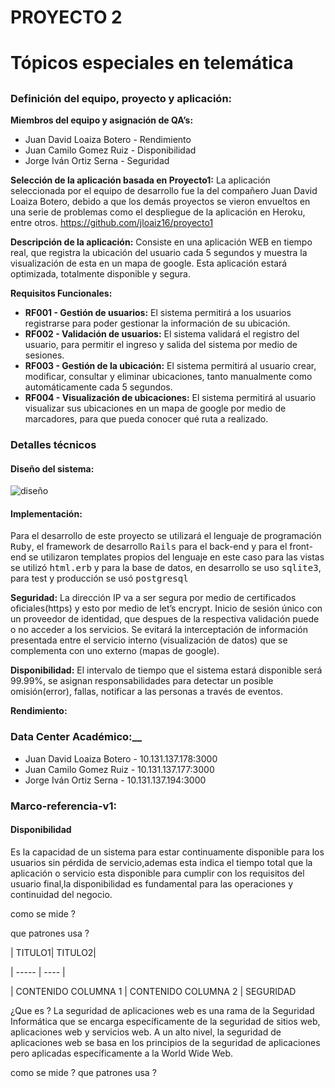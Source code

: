 # PROYECTO 2 <h1>
# Tópicos especiales en telemática <h2>

### Definición del equipo, proyecto y aplicación:
__Miembros del equipo y asignación de QA’s:__
* Juan David Loaiza Botero  - Rendimiento 
* Juan Camilo Gomez Ruiz    - Disponibilidad
* Jorge Iván Ortiz Serna    - Seguridad

__Selección de la aplicación basada en Proyecto1:__
La aplicación seleccionada por el equipo de desarrollo fue la del compañero Juan David Loaiza Botero, debido a que los demás proyectos se vieron envueltos en una serie de problemas como el despliegue de la aplicación en Heroku, entre otros. https://github.com/jloaiz16/proyecto1

__Descripción de la aplicación:__
Consiste en una aplicación WEB en tiempo real, que registra la ubicación del usuario cada 5 segundos y muestra la visualización de esta en un mapa de google. Esta aplicación estará optimizada, totalmente disponible y segura.

__Requisitos Funcionales:__
* __RF001 - Gestión de usuarios:__ El sistema permitirá a los usuarios registrarse para poder gestionar la información de su ubicación.
* __RF002 - Validación de usuarios:__ El sistema validará el registro del usuario, para permitir el ingreso y salida del sistema por medio de sesiones.
* __RF003 - Gestión de la ubicación:__ El sistema permitirá al usuario crear, modificar, consultar y eliminar ubicaciones, tanto manualmente como automáticamente cada 5 segundos.
* __RF004 - Visualización de ubicaciones:__ El sistema permitirá al usuario visualizar sus ubicaciones en un mapa de google por medio de marcadores, para que pueda conocer qué ruta a realizado. 

### Detalles técnicos

#### Diseño del sistema:
![diseño](http://img.fenixzone.net/i/Bm5Q0Ps.png)

#### Implementación:
Para el desarrollo de este proyecto se utilizará el lenguaje de programación <tt>Ruby</tt>, el framework de desarrollo <tt>Rails</tt> para el back-end y para el front-end se utilizaron templates propios del lenguaje en este caso para las vistas se utilizó <tt>html.erb</tt> y para la base de datos, en desarrollo se uso <tt>sqlite3</tt>, para test y producción se usó <tt>postgresql</tt>	
	
__Seguridad:__ La dirección IP va a ser segura por medio de certificados oficiales(https) y esto por medio de let’s encrypt. Inicio de sesión único con un proveedor de identidad, que despues de la respectiva validación puede o no acceder a los servicios. Se evitará la interceptación de información presentada entre el servicio interno (visualización de datos) que se complementa con uno externo (mapas de google).

__Disponibilidad:__ El intervalo de tiempo que el sistema estará disponible será 99.99%, se asignan responsabilidades para detectar un posible omisión(error), fallas, notificar a las personas a través de eventos.

__Rendimiento:__

### Data Center Académico:__
* Juan David Loaiza Botero  - 10.131.137.178:3000 
* Juan Camilo Gomez Ruiz    - 10.131.137.177:3000
* Jorge Iván Ortiz Serna    - 10.131.137.194:3000

### Marco-referencia-v1:

#### Disponibilidad
Es la capacidad de un sistema para estar continuamente disponible para los usuarios sin pérdida de servicio,ademas  esta indica el tiempo total que la aplicación o servicio esta disponible para cumplir con los requisitos del usuario final,la disponibilidad es fundamental  para las operaciones y continuidad del negocio.

como se mide ?

que patrones usa ?



| TITULO1| TITULO2|

| ----- | ---- |

| CONTENIDO COLUMNA 1 | CONTENIDO COLUMNA 2 |
SEGURIDAD

¿Que es ?
La seguridad de aplicaciones web es una rama de la Seguridad Informática que se encarga específicamente de la seguridad de sitios web, aplicaciones web y servicios web. A un alto nivel, la seguridad de aplicaciones web se basa en los principios de la seguridad de aplicaciones pero aplicadas específicamente a la World Wide Web.

como se mide ?
que patrones usa ?